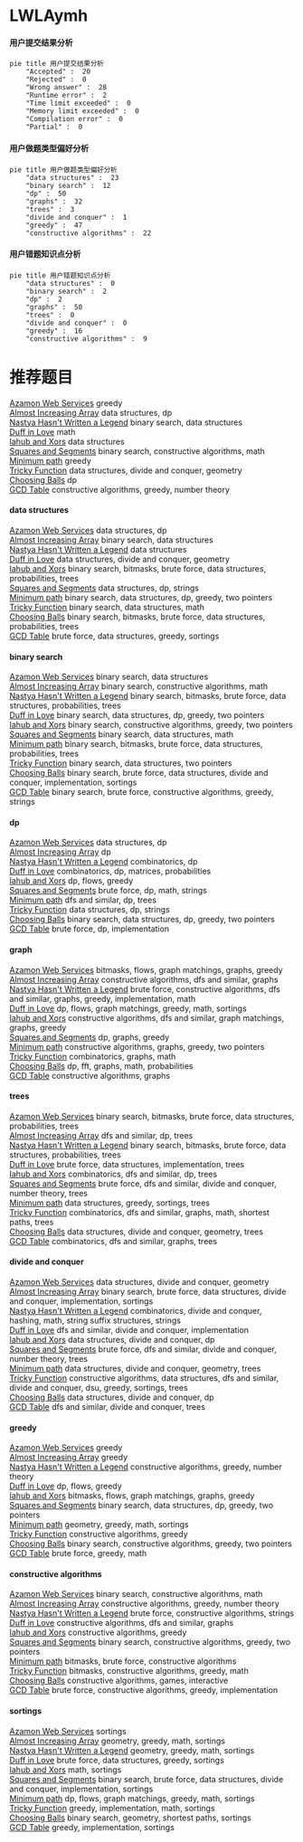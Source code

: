 # LWLAymh
<!-- tabs:start -->
#### **用户提交结果分析**

```mermaid
pie title 用户提交结果分析
    "Accepted" :  20
    "Rejected" :  0
    "Wrong answer" :  28
    "Runtime error" :  2
    "Time limit exceeded" :  0
    "Memory limit exceeded" :  0
    "Compilation error" :  0
    "Partial" :  0
```
#### **用户做题类型偏好分析**

```mermaid
pie title 用户做题类型偏好分析
    "data structures" :  23
    "binary search" :  12
    "dp" :  50
    "graphs" :  32
    "trees" :  3
    "divide and conquer" :  1
    "greedy" :  47
    "constructive algorithms" :  22
```
#### **用户错题知识点分析**

```mermaid
pie title 用户错题知识点分析
    "data structures" :  0
    "binary search" :  2
    "dp" :  2
    "graphs" :  50
    "trees" :  0
    "divide and conquer" :  0
    "greedy" :  16
    "constructive algorithms" :  9
```
<!-- tabs:end -->
# 推荐题目
[Azamon Web Services](http://codeforces.com/problemset/problem/1281/B)		greedy		  
[Almost Increasing Array](http://codeforces.com/problemset/problem/946/G)		data structures,
                        dp		  
[Nastya Hasn't Written a Legend](http://codeforces.com/problemset/problem/1136/E)		binary search,
                        data structures		  
[Duff in Love](http://codeforces.com/problemset/problem/588/B)		math		  
[Iahub and Xors](http://codeforces.com/problemset/problem/341/D)		data structures		  
[Squares and Segments](http://codeforces.com/problemset/problem/1099/B)		binary search,
                        constructive algorithms,
                        math		  
[Minimum path](http://codeforces.com/problemset/problem/1031/D)		greedy		  
[Tricky Function](http://codeforces.com/problemset/problem/429/D)		data structures,
                        divide and conquer,
                        geometry		  
[Choosing Balls](http://codeforces.com/problemset/problem/264/C)		dp		  
[GCD Table](http://codeforces.com/problemset/problem/582/A)		constructive algorithms,
                        greedy,
                        number theory		  
<!-- tabs:start -->
#### **data structures**
[Azamon Web Services](http://codeforces.com/problemset/problem/946/G)		data structures,
                        dp		  
[Almost Increasing Array](http://codeforces.com/problemset/problem/1136/E)		binary search,
                        data structures		  
[Nastya Hasn't Written a Legend](http://codeforces.com/problemset/problem/341/D)		data structures		  
[Duff in Love](http://codeforces.com/problemset/problem/429/D)		data structures,
                        divide and conquer,
                        geometry		  
[Iahub and Xors](http://codeforces.com/problemset/problem/1479/D)		binary search,
                        bitmasks,
                        brute force,
                        data structures,
                        probabilities,
                        trees		  
[Squares and Segments](http://codeforces.com/problemset/problem/1366/G)		data structures,
                        dp,
                        strings		  
[Minimum path](http://codeforces.com/problemset/problem/1492/C)		binary search,
                        data structures,
                        dp,
                        greedy,
                        two pointers		  
[Tricky Function](http://codeforces.com/problemset/problem/1490/G)		binary search,
                        data structures,
                        math		  
[Choosing Balls](http://codeforces.com/problemset/problem/1479/D)		binary search,
                        bitmasks,
                        brute force,
                        data structures,
                        probabilities,
                        trees		  
[GCD Table](http://codeforces.com/problemset/problem/1497/A)		brute force,
                        data structures,
                        greedy,
                        sortings		  
#### **binary search**
[Azamon Web Services](http://codeforces.com/problemset/problem/1136/E)		binary search,
                        data structures		  
[Almost Increasing Array](http://codeforces.com/problemset/problem/1099/B)		binary search,
                        constructive algorithms,
                        math		  
[Nastya Hasn't Written a Legend](http://codeforces.com/problemset/problem/1479/D)		binary search,
                        bitmasks,
                        brute force,
                        data structures,
                        probabilities,
                        trees		  
[Duff in Love](http://codeforces.com/problemset/problem/1492/C)		binary search,
                        data structures,
                        dp,
                        greedy,
                        two pointers		  
[Iahub and Xors](http://codeforces.com/problemset/problem/1463/D)		binary search,
                        constructive algorithms,
                        greedy,
                        two pointers		  
[Squares and Segments](http://codeforces.com/problemset/problem/1490/G)		binary search,
                        data structures,
                        math		  
[Minimum path](http://codeforces.com/problemset/problem/1479/D)		binary search,
                        bitmasks,
                        brute force,
                        data structures,
                        probabilities,
                        trees		  
[Tricky Function](http://codeforces.com/problemset/problem/1436/E)		binary search,
                        data structures,
                        two pointers		  
[Choosing Balls](http://codeforces.com/problemset/problem/1461/D)		binary search,
                        brute force,
                        data structures,
                        divide and conquer,
                        implementation,
                        sortings		  
[GCD Table](http://codeforces.com/problemset/problem/1493/C)		binary search,
                        brute force,
                        constructive algorithms,
                        greedy,
                        strings		  
#### **dp**
[Azamon Web Services](http://codeforces.com/problemset/problem/946/G)		data structures,
                        dp		  
[Almost Increasing Array](http://codeforces.com/problemset/problem/264/C)		dp		  
[Nastya Hasn't Written a Legend](http://codeforces.com/problemset/problem/360/C)		combinatorics,
                        dp		  
[Duff in Love](http://codeforces.com/problemset/problem/1151/F)		combinatorics,
                        dp,
                        matrices,
                        probabilities		  
[Iahub and Xors](http://codeforces.com/problemset/problem/724/E)		dp,
                        flows,
                        greedy		  
[Squares and Segments](http://codeforces.com/problemset/problem/1307/C)		brute force,
                        dp,
                        math,
                        strings		  
[Minimum path](http://codeforces.com/problemset/problem/1092/F)		dfs and similar,
                        dp,
                        trees		  
[Tricky Function](http://codeforces.com/problemset/problem/1366/G)		data structures,
                        dp,
                        strings		  
[Choosing Balls](http://codeforces.com/problemset/problem/1492/C)		binary search,
                        data structures,
                        dp,
                        greedy,
                        two pointers		  
[GCD Table](https://codeforces.com/contest/1457/problem/C)		brute force,
                        dp,
                        implementation		  
#### **graph**
[Azamon Web Services](http://codeforces.com/problemset/problem/1009/G)		bitmasks,
                        flows,
                        graph matchings,
                        graphs,
                        greedy		  
[Almost Increasing Array](http://codeforces.com/problemset/problem/453/C)		constructive algorithms,
                        dfs and similar,
                        graphs		  
[Nastya Hasn't Written a Legend](http://codeforces.com/problemset/problem/1487/C)		brute force,
                        constructive algorithms,
                        dfs and similar,
                        graphs,
                        greedy,
                        implementation,
                        math		  
[Duff in Love](http://codeforces.com/problemset/problem/1437/C)		dp,
                        flows,
                        graph matchings,
                        greedy,
                        math,
                        sortings		  
[Iahub and Xors](http://codeforces.com/problemset/problem/1470/D)		constructive algorithms,
                        dfs and similar,
                        graph matchings,
                        graphs,
                        greedy		  
[Squares and Segments](http://codeforces.com/problemset/problem/1476/C)		dp,
                        graphs,
                        greedy		  
[Minimum path](http://codeforces.com/problemset/problem/1304/D)		constructive algorithms,
                        graphs,
                        greedy,
                        two pointers		  
[Tricky Function](http://codeforces.com/problemset/problem/1475/C)		combinatorics,
                        graphs,
                        math		  
[Choosing Balls](http://codeforces.com/problemset/problem/553/E)		dp,
                        fft,
                        graphs,
                        math,
                        probabilities		  
[GCD Table](http://codeforces.com/problemset/problem/1495/C)		constructive algorithms,
                        graphs		  
#### **trees**
[Azamon Web Services](http://codeforces.com/problemset/problem/1479/D)		binary search,
                        bitmasks,
                        brute force,
                        data structures,
                        probabilities,
                        trees		  
[Almost Increasing Array](http://codeforces.com/problemset/problem/1092/F)		dfs and similar,
                        dp,
                        trees		  
[Nastya Hasn't Written a Legend](http://codeforces.com/problemset/problem/1479/D)		binary search,
                        bitmasks,
                        brute force,
                        data structures,
                        probabilities,
                        trees		  
[Duff in Love](http://codeforces.com/problemset/problem/1511/C)		brute force,
                        data structures,
                        implementation,
                        trees		  
[Iahub and Xors](http://codeforces.com/problemset/problem/1499/F)		combinatorics,
                        dfs and similar,
                        dp,
                        trees		  
[Squares and Segments](http://codeforces.com/problemset/problem/1491/E)		brute force,
                        dfs and similar,
                        divide and conquer,
                        number theory,
                        trees		  
[Minimum path](http://codeforces.com/problemset/problem/1466/D)		data structures,
                        greedy,
                        sortings,
                        trees		  
[Tricky Function](http://codeforces.com/problemset/problem/1495/D)		combinatorics,
                        dfs and similar,
                        graphs,
                        math,
                        shortest paths,
                        trees		  
[Choosing Balls](http://codeforces.com/problemset/problem/1303/G)		data structures,
                        divide and conquer,
                        geometry,
                        trees		  
[GCD Table](http://codeforces.com/problemset/problem/1454/E)		combinatorics,
                        dfs and similar,
                        graphs,
                        trees		  
#### **divide and conquer**
[Azamon Web Services](http://codeforces.com/problemset/problem/429/D)		data structures,
                        divide and conquer,
                        geometry		  
[Almost Increasing Array](http://codeforces.com/problemset/problem/1461/D)		binary search,
                        brute force,
                        data structures,
                        divide and conquer,
                        implementation,
                        sortings		  
[Nastya Hasn't Written a Legend](http://codeforces.com/problemset/problem/1466/G)		combinatorics,
                        divide and conquer,
                        hashing,
                        math,
                        string suffix structures,
                        strings		  
[Duff in Love](http://codeforces.com/problemset/problem/1490/D)		dfs and similar,
                        divide and conquer,
                        implementation		  
[Iahub and Xors](https://codeforces.com/contest/1483/problem/C)		data structures,
                        divide and conquer,
                        dp		  
[Squares and Segments](http://codeforces.com/problemset/problem/1491/E)		brute force,
                        dfs and similar,
                        divide and conquer,
                        number theory,
                        trees		  
[Minimum path](http://codeforces.com/problemset/problem/1303/G)		data structures,
                        divide and conquer,
                        geometry,
                        trees		  
[Tricky Function](http://codeforces.com/problemset/problem/1494/D)		constructive algorithms,
                        data structures,
                        dfs and similar,
                        divide and conquer,
                        dsu,
                        greedy,
                        sortings,
                        trees		  
[Choosing Balls](http://codeforces.com/problemset/problem/1482/E)		data structures,
                        divide and conquer,
                        dp		  
[GCD Table](http://codeforces.com/problemset/problem/566/C)		dfs and similar,
                        divide and conquer,
                        trees		  
#### **greedy**
[Azamon Web Services](http://codeforces.com/problemset/problem/1281/B)		greedy		  
[Almost Increasing Array](http://codeforces.com/problemset/problem/1031/D)		greedy		  
[Nastya Hasn't Written a Legend](http://codeforces.com/problemset/problem/582/A)		constructive algorithms,
                        greedy,
                        number theory		  
[Duff in Love](http://codeforces.com/problemset/problem/724/E)		dp,
                        flows,
                        greedy		  
[Iahub and Xors](http://codeforces.com/problemset/problem/1009/G)		bitmasks,
                        flows,
                        graph matchings,
                        graphs,
                        greedy		  
[Squares and Segments](http://codeforces.com/problemset/problem/1492/C)		binary search,
                        data structures,
                        dp,
                        greedy,
                        two pointers		  
[Minimum path](https://codeforces.com/contest/1496/problem/C)		geometry,
                        greedy,
                        math,
                        sortings		  
[Tricky Function](http://codeforces.com/problemset/problem/1493/A)		constructive algorithms,
                        greedy		  
[Choosing Balls](http://codeforces.com/problemset/problem/1463/D)		binary search,
                        constructive algorithms,
                        greedy,
                        two pointers		  
[GCD Table](http://codeforces.com/problemset/problem/1462/C)		brute force,
                        greedy,
                        math		  
#### **constructive algorithms**
[Azamon Web Services](http://codeforces.com/problemset/problem/1099/B)		binary search,
                        constructive algorithms,
                        math		  
[Almost Increasing Array](http://codeforces.com/problemset/problem/582/A)		constructive algorithms,
                        greedy,
                        number theory		  
[Nastya Hasn't Written a Legend](http://codeforces.com/problemset/problem/670/F)		brute force,
                        constructive algorithms,
                        strings		  
[Duff in Love](http://codeforces.com/problemset/problem/453/C)		constructive algorithms,
                        dfs and similar,
                        graphs		  
[Iahub and Xors](http://codeforces.com/problemset/problem/1493/A)		constructive algorithms,
                        greedy		  
[Squares and Segments](http://codeforces.com/problemset/problem/1463/D)		binary search,
                        constructive algorithms,
                        greedy,
                        two pointers		  
[Minimum path](https://codeforces.com/contest/1456/problem/B)		bitmasks,
                        brute force,
                        constructive algorithms		  
[Tricky Function](http://codeforces.com/problemset/problem/1492/D)		bitmasks,
                        constructive algorithms,
                        greedy,
                        math		  
[Choosing Balls](https://codeforces.com/contest/1504/problem/D)		constructive algorithms,
                        games,
                        interactive		  
[GCD Table](https://codeforces.com/contest/1483/problem/A)		brute force,
                        constructive algorithms,
                        greedy,
                        implementation		  
#### **sortings**
[Azamon Web Services](http://codeforces.com/problemset/problem/1005/E1)		sortings		  
[Almost Increasing Array](https://codeforces.com/contest/1496/problem/C)		geometry,
                        greedy,
                        math,
                        sortings		  
[Nastya Hasn't Written a Legend](http://codeforces.com/problemset/problem/1495/A)		geometry,
                        greedy,
                        math,
                        sortings		  
[Duff in Love](http://codeforces.com/problemset/problem/1497/A)		brute force,
                        data structures,
                        greedy,
                        sortings		  
[Iahub and Xors](http://codeforces.com/problemset/problem/1427/A)		math,
                        sortings		  
[Squares and Segments](http://codeforces.com/problemset/problem/1461/D)		binary search,
                        brute force,
                        data structures,
                        divide and conquer,
                        implementation,
                        sortings		  
[Minimum path](http://codeforces.com/problemset/problem/1437/C)		dp,
                        flows,
                        graph matchings,
                        greedy,
                        math,
                        sortings		  
[Tricky Function](http://codeforces.com/problemset/problem/1473/A)		greedy,
                        implementation,
                        math,
                        sortings		  
[Choosing Balls](http://codeforces.com/problemset/problem/1486/B)		binary search,
                        geometry,
                        shortest paths,
                        sortings		  
[GCD Table](http://codeforces.com/problemset/problem/1480/B)		greedy,
                        implementation,
                        sortings		  
<!-- tabs:end -->
